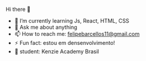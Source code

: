  Hi there 👋

- 🌱 I’m currently learning Js, React, HTML, CSS
- 💬 Ask me about anything
- 📫 How to reach me: felipebarcellos11@gmail.com
- ⚡ Fun fact: estou em densenvolvimento!
- 📗 student: Kenzie Academy Brasil


